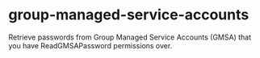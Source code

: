 # group-managed-service-accounts
Retrieve passwords from Group Managed Service Accounts (GMSA) that you have ReadGMSAPassword permissions over.
